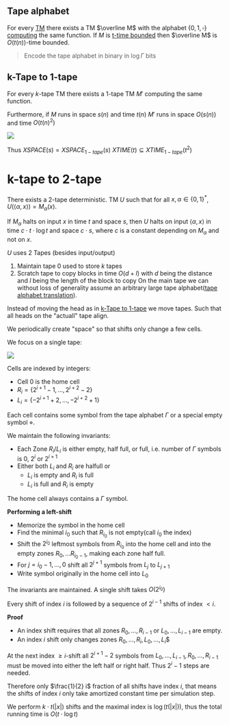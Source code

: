 
## Tape alphabet
For every [TM](Turing%20Machines.md) there exists a TM $\overline M$ with the alphabet $\lbrace 0, 1,\square\rbrace$ [computing](Turing%20Machines.md#Configurations%20&%20Computations) the same function.
If $M$ is [t-time bounded](Time%20and%20Space%20bounded%20computation.md) then $\overline M$ is $O(t(n))$-time bounded.

> Encode the tape alphabet in binary in $\log \Gamma$ bits



## k-Tape to 1-tape
For every $k$-tape TM there exists a 1-tape TM $M'$ computing the same function.

Furthermore, if $M$ runs in space $s(n)$ and time $t(n)$ $M'$ runs in space $O(s(n))$ and time $O(t(n)^2)$

![](Reducing%20tape%20resources%202025-05-03%2013.29.28.excalidraw)


Thus $XSPACE(s) = XSPACE_{1-tape}(s)$
$XTIME(t) \subseteq XTIME_{1-tape}(t^2)$

# k-tape to 2-tape
There exists a 2-tape deterministic. TM $U$ such that for all 
$x, \alpha\in\lbrace 0, 1\rbrace^*$, $U(\langle \alpha, x\rangle) = M_\alpha(x)$.

If $M_{\alpha}$ halts on input $x$ in time $t$ and space $s$, then $U$ halts on input $\langle \alpha,x \rangle$ in time $c\cdot t\cdot \log t$ and space $c\cdot s$, where $c$ is a constant depending on $M_\alpha$ and not on $x$.

$U$ uses $2$ Tapes (besides input/output) 
1. Maintain tape $0$ used to store $k$ tapes
2. Scratch tape to copy blocks in time $O(d+l)$ with $d$ being the distance and $l$ being the length of the block to copy
On the main tape we can without loss of generality assume an arbitrary large tape alphabet([tape alphabet translation](#Tape%20alphabet)).

Instead of moving the head as in [k-Tape to 1-tape](#k-Tape%20to%201-tape) we move tapes. Such that all heads on the "actuall" tape align.

We periodically create "space" so that shifts only change a few cells.

We focus on a single tape:

![](Reducing%20tape%20resources%202025-05-03%2014.27.47.excalidraw)

Cells are indexed by integers:
- Cell $0$ is the home cell
- $R_i = \lbrace 2^{i+1} -1, \dots, 2^{i+2}-2\rbrace$
- $L_i = \lbrace -2^{i+1} +2, \dots, -2^{i+2}+1\rbrace$

Each cell contains some symbol from the tape alphabet $\Gamma$ or a special empty symbol $\diamond$.

We maintain the following invariants:
- Each Zone $R_i/L_i$ is either empty, half full, or full, i.e. number of $\Gamma$ symbols is $0$, $2^{i}$ or $2^{i+1}$
- Either both $L_i$ and $R_i$ are halfull or
	- $L_i$ is empty and $R_i$ is full
	- $L_i$ is full and $R_i$ is empty

The home cell always contains a $\Gamma$ symbol.

__Performing a left-shift__
- Memorize the symbol in the home cell
- Find the minimal $i_0$ such that $R_{i_0}$ is not empty(call $i_0$ the index)
- Shift the $2^{i_0}$ leftmost symbols from $R_{i_0}$ into the home cell and into the empty zones $R_0, \dots R_{i_0 - 1}$, making each zone half full.
- For $j = i_0-1, \dots, 0$ shift all $2^{j+1}$ symbols from $L_j$  to $L_{j+1}$
- Write symbol originally in the home cell into $L_0$ 

The invariants are maintained.
A single shift takes $O(2^{i_0})$

Every shift of index $i$ is followed by a sequence of $2^{i-1}$ shifts of index $<i$.

__Proof__
- An index shift requires that all zones $R_0, \dots, R_{i-1}$ or $L_0, \dots, L_{i-1}$ are empty.
- An index $i$ shift only changes zones $R_0, \dots, R_i, L_0,\dots, L_i$$

At the next index $\ge i$-shift all $2^{i+1}-2$ symbols from $L_0, \dots, L_{i-1}, R_0, \dots, R_{i-1}$ must be moved into either the left half or right half. Thus $2^i -1$ steps are needed.

Therefore only $\frac{1}{2} i$ fraction of all shifts have index $i$, that means the shifts of index $i$ only take amortized constant time per simulation step.

We perform $k\cdot t(|x|)$ shifts and the maximal index is $\log(t(|x|))$, thus the total running time is $O(t \cdot \log t)$


